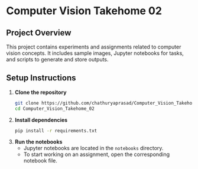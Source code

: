 # Computer Vision Takehome 02

## Project Overview

This project contains experiments and assignments related to computer vision concepts. It includes sample images, Jupyter notebooks for tasks, and scripts to generate and store outputs.

## Setup Instructions

1. **Clone the repository**
   ```bash
   git clone https://github.com/chathuryaprasad/Computer_Vision_Takehome_02.git
   cd Computer_Vision_Takehome_02
   ```
2. **Install dependencies**
   ```bash
   pip install -r requirements.txt
   ```
3. **Run the notebooks**
   - Jupyter notebooks are located in the `notebooks` directory.
   - To start working on an assignment, open the corresponding notebook file.
